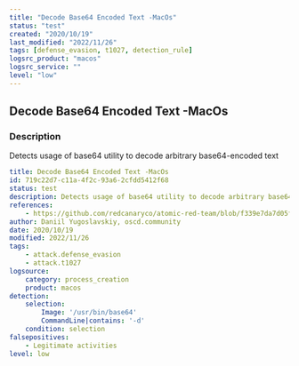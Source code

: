 ```yaml
---
title: "Decode Base64 Encoded Text -MacOs"
status: "test"
created: "2020/10/19"
last_modified: "2022/11/26"
tags: [defense_evasion, t1027, detection_rule]
logsrc_product: "macos"
logsrc_service: ""
level: "low"
---
```


## Decode Base64 Encoded Text -MacOs

### Description

Detects usage of base64 utility to decode arbitrary base64-encoded text

```yml
title: Decode Base64 Encoded Text -MacOs
id: 719c22d7-c11a-4f2c-93a6-2cfdd5412f68
status: test
description: Detects usage of base64 utility to decode arbitrary base64-encoded text
references:
    - https://github.com/redcanaryco/atomic-red-team/blob/f339e7da7d05f6057fdfcdd3742bfcf365fee2a9/atomics/T1027/T1027.md
author: Daniil Yugoslavskiy, oscd.community
date: 2020/10/19
modified: 2022/11/26
tags:
    - attack.defense_evasion
    - attack.t1027
logsource:
    category: process_creation
    product: macos
detection:
    selection:
        Image: '/usr/bin/base64'
        CommandLine|contains: '-d'
    condition: selection
falsepositives:
    - Legitimate activities
level: low

```
